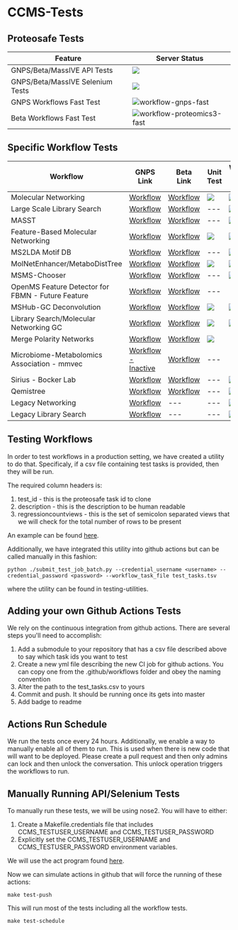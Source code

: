 # CCMS-Tests

## Proteosafe Tests

| Feature  | Server Status |
|---|---|
| GNPS/Beta/MassIVE API Tests | ![](https://github.com/CCMS-UCSD/CCMS-Tests/workflows/web-ccms-api/badge.svg) |
| GNPS/Beta/MassIVE Selenium Tests | ![](https://github.com/CCMS-UCSD/CCMS-Tests/workflows/web-ccms-selenium/badge.svg) |
| GNPS Workflows Fast Test | ![workflow-gnps-fast](https://github.com/CCMS-UCSD/CCMS-Tests/workflows/workflow-gnps-fast/badge.svg) |
| Beta Workflows Fast Test | ![workflow-proteomics3-fast](https://github.com/CCMS-UCSD/CCMS-Tests/workflows/workflow-proteomics3-fast/badge.svg) |


## Specific Workflow Tests

| Workflow  | GNPS Link  | Beta Link  | Unit Test | Workflow GNPS Test | Workflow Beta Test |
|---|---|---|---|---|---|
| Molecular Networking  | [Workflow](https://gnps.ucsd.edu/ProteoSAFe/index.jsp?params=%7B%22workflow%22:%22METABOLOMICS-SNETS-V2%22,%22library_on_server%22:%22d.speclibs;%22%7D)  | [Workflow](https://proteomics2.ucsd.edu/ProteoSAFe/index.jsp?params=%7B%22workflow%22:%22METABOLOMICS-SNETS-V2%22,%22library_on_server%22:%22d.speclibs;%22%7D) | ![](https://github.com/CCMS-UCSD/GNPS_Workflows/workflows/workflow-unit-networking/badge.svg) | ![](https://github.com/CCMS-UCSD/CCMS-Tests/workflows/workflow-gnps-networkingv2/badge.svg) | ![](https://github.com/CCMS-UCSD/CCMS-Tests/workflows/workflow-beta-networkingv2/badge.svg)
| Large Scale Library Search  | [Workflow](https://gnps.ucsd.edu/ProteoSAFe/index.jsp?params=%7B%22workflow%22:%22MOLECULAR-LIBRARYSEARCH-V2%22,%22library_on_server%22:%22d.speclibs;%22%7D)   | [Workflow](https://proteomics2.ucsd.edu/ProteoSAFe/index.jsp?params=%7B%22workflow%22:%22MOLECULAR-LIBRARYSEARCH-V2%22,%22library_on_server%22:%22d.speclibs;%22%7D) |---| ![](https://github.com/CCMS-UCSD/CCMS-Tests/workflows/workflow-gnps-librarysearchv2/badge.svg) | ![](https://github.com/CCMS-UCSD/CCMS-Tests/workflows/workflow-beta-librarysearchv2/badge.svg)
| MASST  | [Workflow](https://gnps.ucsd.edu/ProteoSAFe/index.jsp?params=%7B%22workflow%22:%22SEARCH_SINGLE_SPECTRUM%22,%22library_on_server%22:%22d.speclibs;%22%7D)   | [Workflow](https://proteomics2.ucsd.edu/ProteoSAFe/index.jsp?params=%7B%22workflow%22:%22SEARCH_SINGLE_SPECTRUM%22,%22library_on_server%22:%22d.speclibs;%22%7D) |---|![](https://github.com/CCMS-UCSD/CCMS-Tests/workflows/workflow-gnps-masst/badge.svg) | ![](https://github.com/CCMS-UCSD/CCMS-Tests/workflows/workflow-beta-masst/badge.svg)
| Feature-Based Molecular Networking  | [Workflow](https://gnps.ucsd.edu/ProteoSAFe/index.jsp?params=%7B%22workflow%22:%22FEATURE-BASED-MOLECULAR-NETWORKING%22,%22library_on_server%22:%22d.speclibs;%22%7D)   | [Workflow](https://proteomics2.ucsd.edu/ProteoSAFe/index.jsp?params=%7B%22workflow%22:%22FEATURE-BASED-MOLECULAR-NETWORKING%22,%22library_on_server%22:%22d.speclibs;%22%7D) |![](https://github.com/CCMS-UCSD/GNPS_Workflows/workflows/workflow-unit-fbmn/badge.svg)| ![](https://github.com/CCMS-UCSD/CCMS-Tests/workflows/workflow-gnps-fbmn/badge.svg) | ![](https://github.com/CCMS-UCSD/CCMS-Tests/workflows/workflow-beta-fbmn/badge.svg)
| MS2LDA Motif DB  | [Workflow](https://gnps.ucsd.edu/ProteoSAFe/index.jsp?params=%7B%22workflow%22:%22MS2LDA_MOTIFDB%22%7D)   | [Workflow](https://proteomics2.ucsd.edu/ProteoSAFe/index.jsp?params=%7B%22workflow%22:%22MS2LDA_MOTIFDB%22%7D) |---|![](https://github.com/CCMS-UCSD/CCMS-Tests/workflows/workflow-gnps-misc/badge.svg) | ![](https://github.com/CCMS-UCSD/CCMS-Tests/workflows/workflow-beta-misc/badge.svg)
| MolNetEnhancer/MetaboDistTree  | [Workflow](https://gnps.ucsd.edu/ProteoSAFe/index.jsp?params=%7B%22workflow%22:%22MOLNETENHANCER%22%7D)   | [Workflow](https://proteomics2.ucsd.edu/ProteoSAFe/index.jsp?params=%7B%22workflow%22:%22MOLNETENHANCER%22%7D) |![](https://github.com/CCMS-UCSD/GNPS_Workflows/workflows/workflow-unit-molnet/badge.svg)|![](https://github.com/CCMS-UCSD/CCMS-Tests/workflows/workflow-gnps-misc/badge.svg) | ![](https://github.com/CCMS-UCSD/CCMS-Tests/workflows/workflow-beta-misc/badge.svg)
| MSMS-Chooser  | [Workflow](https://gnps.ucsd.edu/ProteoSAFe/index.jsp?params=%7B%22workflow%22:%22MSMS-CHOOSER%22%7D)   | [Workflow](https://proteomics2.ucsd.edu/ProteoSAFe/index.jsp?params=%7B%22workflow%22:%22MSMS-CHOOSER%22%7D) |---|![](https://github.com/CCMS-UCSD/CCMS-Tests/workflows/workflow-gnps-misc/badge.svg) | ![](https://github.com/CCMS-UCSD/CCMS-Tests/workflows/workflow-beta-misc/badge.svg)
| OpenMS Feature Detector for FBMN - Future Feature  | [Workflow]()   | [Workflow]() |---|
| MSHub-GC Deconvolution  | [Workflow](https://gnps.ucsd.edu/ProteoSAFe/index.jsp?params=%7B"workflow":"MSHUB-GC"%7D)   | [Workflow](https://proteomics2.ucsd.edu/ProteoSAFe/index.jsp?params=%7B"workflow":"MSHUB-GC"%7D) |![](https://github.com/CCMS-UCSD/GNPS_Workflows/workflows/workflow-unit-gc-mshub/badge.svg)|![](https://github.com/CCMS-UCSD/CCMS-Tests/workflows/workflow-gnps-misc/badge.svg) | ![](https://github.com/CCMS-UCSD/CCMS-Tests/workflows/workflow-beta-misc/badge.svg)
| Library Search/Molecular Networking GC  | [Workflow](https://gnps.ucsd.edu/ProteoSAFe/index.jsp?params=%7B%22workflow%22:%22MOLECULAR-LIBRARYSEARCH-GC%22%7D)   | [Workflow](https://proteomics2.ucsd.edu/ProteoSAFe/index.jsp?params=%7B%22workflow%22:%22MOLECULAR-LIBRARYSEARCH-GC%22%7D) |![](https://github.com/CCMS-UCSD/GNPS_Workflows/workflows/workflow-unit-gc-networking/badge.svg)|![](https://github.com/CCMS-UCSD/CCMS-Tests/workflows/workflow-gnps-misc/badge.svg) | ![](https://github.com/CCMS-UCSD/CCMS-Tests/workflows/workflow-beta-misc/badge.svg)
| Merge Polarity Networks  | [Workflow](https://gnps.ucsd.edu/ProteoSAFe/index.jsp?params=%7B%22workflow%22:%22MERGE_NETWORKS_POLARITY%22%7D)   | [Workflow](https://proteomics2.ucsd.edu/ProteoSAFe/index.jsp?params=%7B%22workflow%22:%22MERGE_NETWORKS_POLARITY%22%7D) | ![](https://github.com/mwang87/MergePolarity/workflows/unit-test/badge.svg) |
| Microbiome-Metabolomics Association - mmvec  | [Workflow - Inactive](https://gnps.ucsd.edu/ProteoSAFe/index.jsp?params=%7B%22workflow%22:%22MMVEC%22%7D)   | [Workflow](https://proteomics2.ucsd.edu/ProteoSAFe/index.jsp?params=%7B%22workflow%22:%22MMVEC%22%7D) |---|
| Sirius - Bocker Lab | [Workflow](https://gnps.ucsd.edu/ProteoSAFe/index.jsp?params=%7B%22workflow%22:%22SIRIUS%22%7D)   | [Workflow](https://proteomics2.ucsd.edu/ProteoSAFe/index.jsp?params=%7B%22workflow%22:%22SIRIUS%22%7D) |---|![](https://github.com/CCMS-UCSD/CCMS-Tests/workflows/workflow-gnps-misc/badge.svg) | ![](https://github.com/CCMS-UCSD/CCMS-Tests/workflows/workflow-beta-misc/badge.svg)
| Qemistree | [Workflow](https://gnps.ucsd.edu/ProteoSAFe/index.jsp?params=%7B%22workflow%22:%22QEMISTREE%22%7D)   | [Workflow](https://proteomics2.ucsd.edu/ProteoSAFe/index.jsp?params=%7B%22workflow%22:%22QEMISTREE%22%7D) |---|![](https://github.com/CCMS-UCSD/CCMS-Tests/workflows/workflow-gnps-misc/badge.svg) | ![](https://github.com/CCMS-UCSD/CCMS-Tests/workflows/workflow-beta-misc/badge.svg)
| Legacy Networking  | [Workflow](https://gnps.ucsd.edu/ProteoSAFe/index.jsp?params=%7B%22workflow%22:%22METABOLOMICS-SNETS%22,%22library_on_server%22:%22d.speclibs;%22%7D)  | --- | --- | ![](https://github.com/CCMS-UCSD/CCMS-Tests/workflows/workflow-gnps-legacynetworking/badge.svg) | 
| Legacy Library Search  | [Workflow](https://gnps.ucsd.edu/ProteoSAFe/index.jsp?params=%7B%22workflow%22:%22MOLECULAR-LIBRARYSEARCH%22,%22library_on_server%22:%22d.speclibs;%22%7D)   | --- |---| ![](https://github.com/CCMS-UCSD/CCMS-Tests/workflows/workflow-gnps-librarysearch/badge.svg) | 



## Testing Workflows

In order to test workflows in a production setting, we have created a utility to do that. Specificaly, if a csv file containing test tasks is provided, then they will be run. 

The required column headers is:

1. test_id - this is the proteosafe task id to clone
1. description - this is the description to be human readable
1. regressioncountviews - this is the set of semicolon separated views that we will check for the total number of rows to be present

An example can be found [here](https://github.com/CCMS-UCSD/CCMSDeployments/blob/master/fast_test_workflow/test-workflow/test_tasks.tsv). 

Additionally, we have integrated this utility into github actions but can be called manually in this fashion:

```python ./submit_test_job_batch.py --credential_username <username> --credential_password <password> --workflow_task_file test_tasks.tsv```

where the utility can be found in testing-utilities. 


## Adding your own Github Actions Tests

We rely on the continuous integration from github actions. There are several steps you'll need to accomplish:

1. Add a submodule to your repository that has a csv file described above to say which task ids you want to test
1. Create a new yml file describing the new CI job for github actions. You can copy one from the .github/workflows folder and obey the naming convention
1. Alter the path to the test_tasks.csv to yours 
1. Commit and push. It should be running once its gets into master
1. Add badge to readme

## Actions Run Schedule

We run the tests once every 24 hours. Additionally, we enable a way to manually enable all of them to run. This is used when there is new code that will want to be deployed. 
Please create a pull request and then only admins can lock and then unlock the conversation. This unlock operation triggers the workflows to run. 

## Manually Running API/Selenium Tests

To manually run these tests, we will be using nose2. You will have to either:

1. Create a Makefile.credentials file that includes CCMS_TESTUSER_USERNAME and CCMS_TESTUSER_PASSWORD
2. Explicitly set the CCMS_TESTUSER_USERNAME and CCMS_TESTUSER_PASSWORD environment variables. 

We will use the act program found [here](https://github.com/nektos/act). 

Now we can simulate actions in github that will force the running of these actions:

```
make test-push
```

This will run most of the tests including all the workflow tests. 

```
make test-schedule
```

